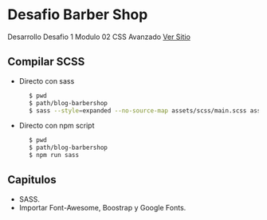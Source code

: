 # **Desafio Barber Shop**
Desarrollo Desafio 1 Modulo 02 CSS Avanzado
[Ver Sitio](https://steinnx.github.io/Desafio01-BarberSchop/)
## **Compilar SCSS**

* Directo con sass
```bash
      $ pwd
      $ path/blog-barbershop
      $ sass --style=expanded --no-source-map assets/scss/main.scss assets/css/main.css
```
* Directo con npm script
```bash
      $ pwd
      $ path/blog-barbershop
      $ npm run sass
```


## **Capitulos**
* SASS.
* Importar Font-Awesome, Boostrap y Google Fonts.
